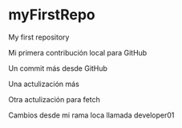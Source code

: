 # myFirstRepo

My first repository

Mi primera contribución local para GitHub

Un commit más desde GitHub

Una actulización más

Otra actulización para fetch

Cambios desde mi rama loca llamada developer01
